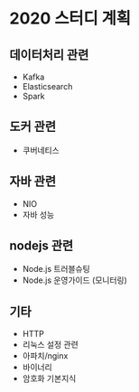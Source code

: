 # 2020 스터디 계획

## 데이터처리 관련
* Kafka
* Elasticsearch
* Spark

## 도커 관련
* 쿠버네티스

## 자바 관련
* NIO
* 자바 성능 

## nodejs 관련
* Node.js 트러블슈팅
* Node.js 운영가이드 (모니터링)

## 기타
* HTTP
* 리눅스 설정 관련
* 아파치/nginx
* 바이너리
* 암호화 기본지식
